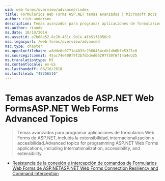 ```yaml
---
uid: web-forms/overview/advanced/index
title: Formularios Web Forms ASP.NET temas avanzados | Microsoft Docs
author: rick-anderson
description: Temas avanzados para programar aplicaciones de formularios Web Forms de ASP.NET, incluida la extensibilidad, internacionalización y accesibilidad.
ms.author: riande
ms.date: 10/18/2014
ms.assetid: e7b68e52-8c2b-431c-9b1e-4fb51f1950c9
msc.legacyurl: /web-forms/overview/advanced
msc.type: chapter
ms.openlocfilehash: a8dde8c0771e483fc2060454cdb1db6b7e5325c0
ms.sourcegitcommit: 45ac74e400f9f2b7dbded66297730f6f14a4eb25
ms.translationtype: MT
ms.contentlocale: es-ES
ms.lasthandoff: 08/16/2018
ms.locfileid: "48256510"
---
```

<a name="aspnet-web-forms-advanced-topics"></a><span data-ttu-id="34391-103">Temas avanzados de ASP.NET Web Forms</span><span class="sxs-lookup"><span data-stu-id="34391-103">ASP.NET Web Forms Advanced Topics</span></span>
====================
> <span data-ttu-id="34391-104">Temas avanzados para programar aplicaciones de formularios Web Forms de ASP.NET, incluida la extensibilidad, internacionalización y accesibilidad.</span><span class="sxs-lookup"><span data-stu-id="34391-104">Advanced topics for programming ASP.NET Web Forms applications, including Internationalization, accessibility, and extensibility.</span></span>


- [<span data-ttu-id="34391-105">Resistencia de la conexión e intercepción de comandos de Formularios Web Forms de ASP.NET</span><span class="sxs-lookup"><span data-stu-id="34391-105">ASP.NET Web Forms Connection Resiliency and Command Interception</span></span>](aspnet-web-forms-connection-resiliency-and-command-interception.md)

